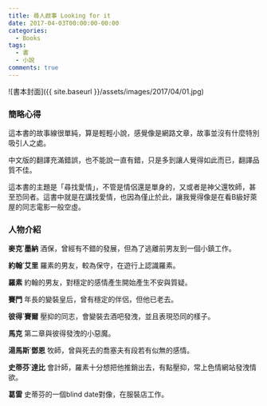 ```yaml
---
title: 尋人啟事 Looking for it
date: 2017-04-03T00:00:00-00:00
categories: 
  - Books
tags: 
  - 書
  - 小說
comments: true
---
```


![書本封面]({{ site.baseurl }}/assets/images/2017/04/01.jpg)

### 簡略心得

這本書的故事線很單純，算是輕輕小說，感覺像是網路文章，故事並沒有什麼特別吸引人之處。

中文版的翻譯充滿錯誤，也不能說一直有錯，只是多到讓人覺得如此而已，翻譯品質不佳。

這本書的主題是「尋找愛情」，不管是情侶還是單身的，又或者是神父還牧師，甚至恐同者。這書中就是在講找愛情，也因為僅止於此，讓我覺得像是在看B級好萊屋的同志電影一般空虛。

### 人物介紹

**麥克˙墨納**
酒保，曾經有不錯的發展，但為了逃離前男友到一個小鎮工作。

**約翰˙艾里**
羅素的男友，較為保守，在遊行上認識羅素。

**羅素**
約翰的男友，對穩定的感情產生開始產生不安與質疑。

**賽門**
年長的變裝皇后，曾有穩定的伴侶，但他已老去。

**彼得˙賽爾**
壓抑的同志，會變裝去酒吧發洩，並且表現恐同的樣子。

**馬克**
第二章與彼得發洩的小惡魔。

**湯馬斯˙鄧恩**
牧師，曾與死去的喬塞夫有段若有似無的感情。

**史蒂芬˙達比**
會計師，羅素十分想把他推銷出去，有點壓抑，常上色情網站發洩情欲。

**葛雷**
史蒂芬的一個blind date對像，在服裝店工作。